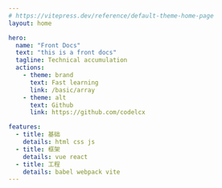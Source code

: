 ```yaml
---
# https://vitepress.dev/reference/default-theme-home-page
layout: home

hero:
  name: "Front Docs"
  text: "this is a front docs"
  tagline: Technical accumulation
  actions:
    - theme: brand
      text: Fast learning
      link: /basic/array
    - theme: alt
      text: Github
      link: https://github.com/codelcx

features:
  - title: 基础
    details: html css js
  - title: 框架
    details: vue react
  - title: 工程
    details: babel webpack vite
---
```


